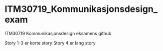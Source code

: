 # ITM30719_Kommunikasjonsdesign_exam
ITM30719 Kommunikasjonsdesign eksamens github

Story 1-3 er korte story
Story 4 er lang story
